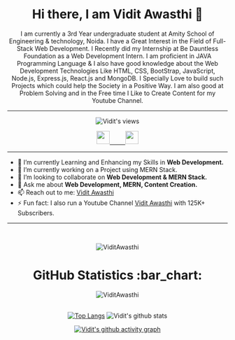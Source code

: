 
<h1 align='center'>Hi there, I am Vidit Awasthi 👋</h1>

<p align="center">I am currently a 3rd Year undergraduate student at Amity School of Engineering & technology, Noida. I have a Great Interest in the Field of Full-Stack Web Development. I Recently did my Internship at Be Dauntless Foundation as a Web Development Intern. I am proficient in JAVA Programming Language & I also have good knowledge about the Web Development Technologies Like HTML, CSS, BootStrap, JavaScript, Node.js, Express.js, React.js and MongoDB. I Specially Love to build such Projects which could help the Society in a Positive Way. I am also good at Problem Solving and in the Free time I Like to Create Content for my Youtube Channel.
</p>

<hr style="height:2px;border-width:0;color:gray;background-color:gray">


<div align='center'>
 
![Vidit's views](https://komarev.com/ghpvc/?username=ViditAwasthi)

</div>
<p align='center'>
<a href="https://www.linkedin.com/in/vidit-awasthi-768010195/" target="_blank"><img src="https://cdn.jsdelivr.net/npm/simple-icons@3.0.1/icons/linkedin.svg" height ="30" width ="30">
  &nbsp; &nbsp;  &nbsp; &nbsp;
  <a href="https://www.instagram.com/vidit_awasthi/?hl=en" target="_blank"><img src="https://cdn.jsdelivr.net/npm/simple-icons@3.0.1/icons/instagram.svg" height ="30" width ="30"></a>
  
</p>
<hr style="height:2px;border-width:0;color:gray;background-color:gray">


- 🌱 I’m currently Learning and Enhancing my Skills in <strong>Web Development.</strong>
- 🔭 I’m currently working on a Project using MERN Stack.
- 👯 I’m looking to collaborate on <strong>Web Development & MERN Stack.</strong>
- 💬 Ask me about <strong>Web Development, MERN, Content Creation.</strong>
- 📫 Reach out to me: <a href="https://www.linkedin.com/in/vidit-awasthi-768010195/" target="_blank">Vidit Awasthi</a>
- ⚡ Fun fact: I also run a Youtube Channel <a href="https://www.youtube.com/c/ViditAwasthi/featured" target="_blank">Vidit Awasthi</a> with 125K+ Subscribers.

<hr style="height:2px;border-width:0;color:gray;background-color:gray">

<br>





<p align='center'>
  <img src="https://github-readme-stats.vercel.app/api?username=ViditAwasthi&show_icons=true" alt="ViditAwasthi">
</p>

<div align="center">
  <h1>GitHub Statistics :bar_chart: </h1>

<img src="https://komarev.com/ghpvc/?username=ViditAwasthi" alt="ViditAwasthi" />
<br>
<br>

[![Top Langs](https://github-readme-stats-git-master-ViditAwasthi.vercel.app/api/top-langs/?username=ViditAwasthi&theme=tokyonight&layout=compact)](https://github.com/ViditAwasthi/ViditAwasthi.git) ![Vidit's github stats](https://github-readme-stats-git-master-ViditAwasthi.vercel.app/api?username=ViditAwasthi&theme=tokyonight&show_icons=true&count_private=true)
  
[![Vidit's github activity graph](https://activity-graph.herokuapp.com/graph?username=ViditAwasthi&theme=react-dark)](https://github.com/ViditAwasthi)

</div>




